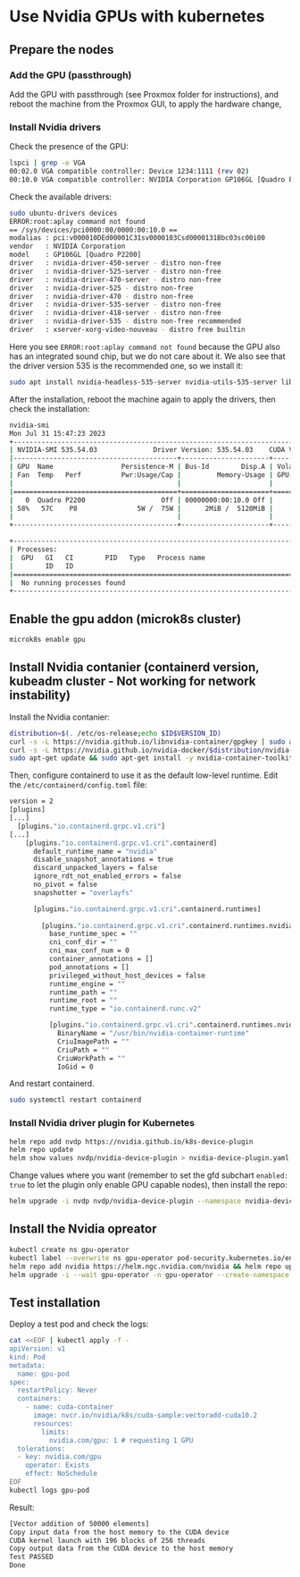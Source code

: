 # Use Nvidia GPUs with kubernetes

## Prepare the nodes

### Add the GPU (passthrough)

Add the GPU with passthrough (see Proxmox folder for instructions), and reboot the machine from the Proxmox GUI, to apply the hardware change,

### Install Nvidia drivers

Check the presence of the GPU:

```bash
lspci | grep -e VGA
00:02.0 VGA compatible controller: Device 1234:1111 (rev 02)
00:10.0 VGA compatible controller: NVIDIA Corporation GP106GL [Quadro P2200] (rev a1)
```

Check the available drivers:

```bash
sudo ubuntu-drivers devices
ERROR:root:aplay command not found
== /sys/devices/pci0000:00/0000:00:10.0 ==
modalias : pci:v000010DEd00001C31sv0000103Csd0000131Bbc03sc00i00
vendor   : NVIDIA Corporation
model    : GP106GL [Quadro P2200]
driver   : nvidia-driver-450-server - distro non-free
driver   : nvidia-driver-525-server - distro non-free
driver   : nvidia-driver-470-server - distro non-free
driver   : nvidia-driver-525 - distro non-free
driver   : nvidia-driver-470 - distro non-free
driver   : nvidia-driver-535-server - distro non-free
driver   : nvidia-driver-418-server - distro non-free
driver   : nvidia-driver-535 - distro non-free recommended
driver   : xserver-xorg-video-nouveau - distro free builtin
```

Here you see `ERROR:root:aplay command not found` because the GPU also has an integrated sound chip, but we do not care about it. We also see that the driver version 535 is the recommended one, so we install it:

```bash
sudo apt install nvidia-headless-535-server nvidia-utils-535-server libnvidia-encode-535-server
```

After the installation, reboot the machine again to apply the drivers, then check the installation:

```bash
nvidia-smi
Mon Jul 31 15:47:23 2023
+---------------------------------------------------------------------------------------+
| NVIDIA-SMI 535.54.03              Driver Version: 535.54.03    CUDA Version: 12.2     |
|-----------------------------------------+----------------------+----------------------+
| GPU  Name                 Persistence-M | Bus-Id        Disp.A | Volatile Uncorr. ECC |
| Fan  Temp   Perf          Pwr:Usage/Cap |         Memory-Usage | GPU-Util  Compute M. |
|                                         |                      |               MIG M. |
|=========================================+======================+======================|
|   0  Quadro P2200                   Off | 00000000:00:10.0 Off |                  N/A |
| 58%   57C    P8               5W /  75W |      2MiB /  5120MiB |      0%      Default |
|                                         |                      |                  N/A |
+-----------------------------------------+----------------------+----------------------+

+---------------------------------------------------------------------------------------+
| Processes:                                                                            |
|  GPU   GI   CI        PID   Type   Process name                            GPU Memory |
|        ID   ID                                                             Usage      |
|=======================================================================================|
|  No running processes found                                                           |
+---------------------------------------------------------------------------------------+
```

## Enable the gpu addon (microk8s cluster)

```bash
microk8s enable gpu
```

## Install Nvidia contanier (containerd version, kubeadm cluster - Not working for network instability)

Install the Nvidia contanier:

```bash
distribution=$(. /etc/os-release;echo $ID$VERSION_ID)
curl -s -L https://nvidia.github.io/libnvidia-container/gpgkey | sudo apt-key add -
curl -s -L https://nvidia.github.io/nvidia-docker/$distribution/nvidia-docker.list | sudo tee /etc/apt/sources.list.d/libnvidia-container.list
sudo apt-get update && sudo apt-get install -y nvidia-container-toolkit nvidia-container-runtime
```

Then, configure containerd to use it as the default low-level runtime. Edit the `/etc/containerd/config.toml` file:

```bash
version = 2
[plugins]
[...]
  [plugins."io.containerd.grpc.v1.cri"]
[...]
    [plugins."io.containerd.grpc.v1.cri".containerd]
      default_runtime_name = "nvidia"
      disable_snapshot_annotations = true
      discard_unpacked_layers = false
      ignore_rdt_not_enabled_errors = false
      no_pivot = false
      snapshotter = "overlayfs"

      [plugins."io.containerd.grpc.v1.cri".containerd.runtimes]
      
        [plugins."io.containerd.grpc.v1.cri".containerd.runtimes.nvidia]
          base_runtime_spec = ""
          cni_conf_dir = ""
          cni_max_conf_num = 0
          container_annotations = []
          pod_annotations = []
          privileged_without_host_devices = false
          runtime_engine = ""
          runtime_path = ""
          runtime_root = ""
          runtime_type = "io.containerd.runc.v2"

          [plugins."io.containerd.grpc.v1.cri".containerd.runtimes.nvidia.options]
            BinaryName = "/usr/bin/nvidia-container-runtime"
            CriuImagePath = ""
            CriuPath = ""
            CriuWorkPath = ""
            IoGid = 0
```

And restart containerd.

```bash
sudo systemctl restart containerd
```

### Install Nvidia driver plugin for Kubernetes

```bash
helm repo add nvdp https://nvidia.github.io/k8s-device-plugin
helm repo update
helm show values nvdp/nvidia-device-plugin > nvidia-device-plugin.yaml
```

Change values where you want (remember to set the gfd subchart `enabled: true` to let the plugin only enable GPU capable nodes), then install the repo:

```bash
helm upgrade -i nvdp nvdp/nvidia-device-plugin --namespace nvidia-device-plugin --create-namespace --values nvidia-device-plugin.yaml
```

## Install the Nvidia opreator

```bash
kubectl create ns gpu-operator
kubectl label --overwrite ns gpu-operator pod-security.kubernetes.io/enforce=privileged
helm repo add nvidia https://helm.ngc.nvidia.com/nvidia && helm repo update
helm upgrade -i --wait gpu-operator -n gpu-operator --create-namespace nvidia/gpu-operator --set cdi.enabled=true --set cdi.default=true --set dcgmExporter.config.name=dcgmExporter-cm
```

## Test installation

Deploy a test pod and check the logs:

```bash
cat <<EOF | kubectl apply -f -
apiVersion: v1
kind: Pod
metadata:
  name: gpu-pod
spec:
  restartPolicy: Never
  containers:
    - name: cuda-container
      image: nvcr.io/nvidia/k8s/cuda-sample:vectoradd-cuda10.2
      resources:
        limits:
          nvidia.com/gpu: 1 # requesting 1 GPU
  tolerations:
  - key: nvidia.com/gpu
    operator: Exists
    effect: NoSchedule
EOF
kubectl logs gpu-pod
```

Result:

```bash
[Vector addition of 50000 elements]
Copy input data from the host memory to the CUDA device
CUDA kernel launch with 196 blocks of 256 threads
Copy output data from the CUDA device to the host memory
Test PASSED
Done
```
